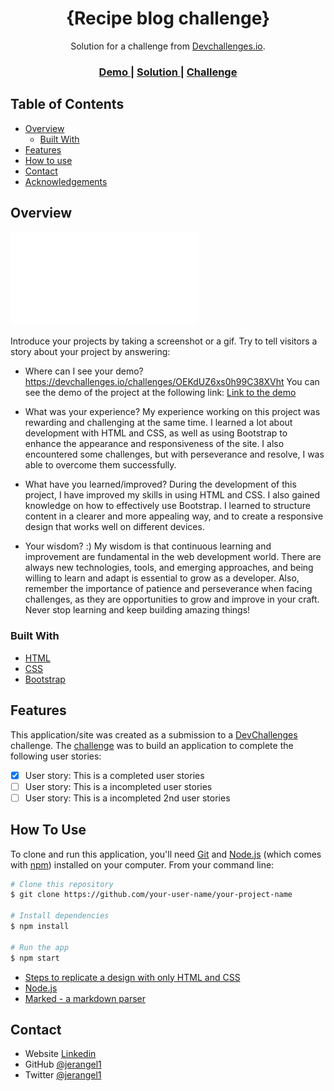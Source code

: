 <!-- Please update value in the {}  -->

<h1 align="center">{Recipe blog challenge}</h1>

<div align="center">
   Solution for a challenge from  <a href="http://devchallenges.io" target="_blank">Devchallenges.io</a>.
</div>

<div align="center">
  <h3>
    <a href="https://{your-demo-link.your-domain}">
      Demo
    </a>
    <span> | </span>
    <a href="https://{127.0.0.1:5500/index.html}">
      Solution
    </a>
    <span> | </span>
    <a href="https://{devchallenges.io/challenges/OEKdUZ6xs0h99C38XVht}">
      Challenge
    </a>
  </h3>
</div>

<!-- TABLE OF CONTENTS -->

## Table of Contents

- [Overview](#overview)
  - [Built With](#built-with)
- [Features](#features)
- [How to use](#how-to-use)
- [Contact](#contact)
- [Acknowledgements](#acknowledgements)

<!-- OVERVIEW -->

## Overview

![screenshot](/Recipe_page_by_jerangel1%20-%20copia%20(2).pdf)

Introduce your projects by taking a screenshot or a gif. Try to tell visitors a story about your project by answering:

- Where can I see your demo?
https://devchallenges.io/challenges/OEKdUZ6xs0h99C38XVht
You can see the demo of the project at the following link: [Link to the demo](http://127.0.0.1:5500/index.html)

- What was your experience?
My experience working on this project was rewarding and challenging at the same time. I learned a lot about development with HTML and CSS, as well as using Bootstrap to enhance the appearance and responsiveness of the site. I also encountered some challenges, but with perseverance and resolve, I was able to overcome them successfully.

- What have you learned/improved?
During the development of this project, I have improved my skills in using HTML and CSS. I also gained knowledge on how to effectively use Bootstrap. I learned to structure content in a clearer and more appealing way, and to create a responsive design that works well on different devices.

- Your wisdom? :)
My wisdom is that continuous learning and improvement are fundamental in the web development world. There are always new technologies, tools, and emerging approaches, and being willing to learn and adapt is essential to grow as a developer. Also, remember the importance of patience and perseverance when facing challenges, as they are opportunities to grow and improve in your craft. Never stop learning and keep building amazing things!

### Built With


- [HTML](https://developer.mozilla.org/es/docs/Web/HTML)
- [CSS](https://developer.mozilla.org/es/docs/Web/CSS)
- [Bootstrap](https://getbootstrap.com/)

## Features

<!-- List the features of your application or follow the template. Don't share the figma file here :) -->

This application/site was created as a submission to a [DevChallenges](https://devchallenges.io/challenges) challenge. The [challenge](https://devchallenges.io/challenges/OEKdUZ6xs0h99C38XVht) was to build an application to complete the following user stories:

- [x] User story: This is a completed user stories
- [ ] User story: This is a incompleted user stories
- [ ] User story: This is a incompleted 2nd user stories

## How To Use

To clone and run this application, you'll need [Git](https://git-scm.com) and [Node.js](https://nodejs.org/en/download/) (which comes with [npm](http://npmjs.com)) installed on your computer. From your command line:

```bash
# Clone this repository
$ git clone https://github.com/your-user-name/your-project-name

# Install dependencies
$ npm install

# Run the app
$ npm start
```



<!-- This section should list any articles or add-ons/plugins that helps you to complete the project. This is optional but it will help you in the future. For exmpale -->

- [Steps to replicate a design with only HTML and CSS](https://devchallenges-blogs.web.app/how-to-replicate-design/)
- [Node.js](https://nodejs.org/)
- [Marked - a markdown parser](https://github.com/chjj/marked)

## Contact

- Website [Linkedin](https://www.linkedin.com/in/jerangel1/)
- GitHub [@jerangel1](https://github.com/jerangel1)
- Twitter [@jerangel1](https://twitter.com/jerangel1)
